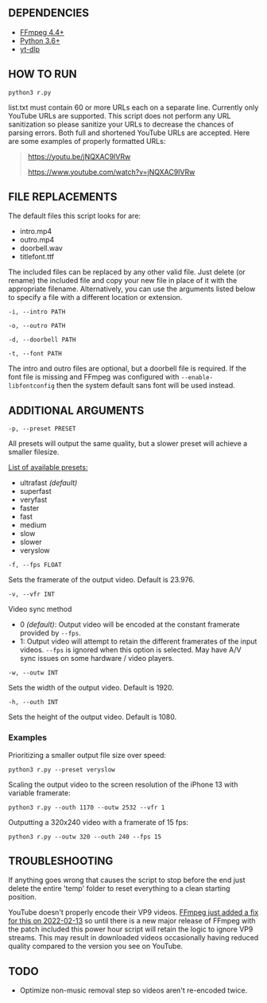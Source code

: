 ## DEPENDENCIES
- [FFmpeg 4.4+](https://www.ffmpeg.org/)
- [Python 3.6+](https://www.python.org/)
- [yt-dlp](https://github.com/yt-dlp/yt-dlp)

## HOW TO RUN
`python3 r.py`

list.txt must contain 60 or more URLs each on a separate line. Currently only YouTube URLs are supported. This script does not perform any URL sanitization so please sanitize your URLs to decrease the chances of parsing errors. Both full and shortened YouTube URLs are accepted. Here are some examples of properly formatted URLs:
> https://youtu.be/jNQXAC9IVRw
>
> https://www.youtube.com/watch?v=jNQXAC9IVRw

## FILE REPLACEMENTS
The default files this script looks for are:

 - intro.mp4
 - outro.mp4
 - doorbell.wav
 - titlefont.ttf

The included files can be replaced by any other valid file. Just delete (or rename) the included file and copy your new file in place of it with the appropriate filename. Alternatively, you can use the arguments listed below to specify a file with a different location or extension.

`-i, --intro PATH`

`-o, --outro PATH`

`-d, --doorbell PATH`

`-t, --font PATH`

The intro and outro files are optional, but a doorbell file is required. If the font file is missing and FFmpeg was configured with `--enable-libfontconfig` then the system default sans font will be used instead.

## ADDITIONAL ARGUMENTS
`-p, --preset PRESET`

  All presets will output the same quality, but a slower preset will achieve a smaller filesize.

  [List of available presets:](https://trac.ffmpeg.org/attachment/wiki/Encode/H.264/encoding_time.png)
  - ultrafast *(default)*
  - superfast
  - veryfast
  - faster
  - fast
  - medium
  - slow
  - slower
  - veryslow

`-f, --fps FLOAT`

  Sets the framerate of the output video. Default is 23.976.

`-v, --vfr INT`

  Video sync method

  - 0 *(default)*: Output video will be encoded at the constant framerate provided by `--fps`.
  - 1: Output video will attempt to retain the different framerates of the input videos. `--fps` is ignored when this option is selected. May have A/V sync issues on some hardware / video players.

`-w, --outw INT`

  Sets the width of the output video. Default is 1920.

`-h, --outh INT`

  Sets the height of the output video. Default is 1080.



### Examples
Prioritizing a smaller output file size over speed:

`python3 r.py --preset veryslow`

Scaling the output video to the screen resolution of the iPhone 13 with variable framerate:

`python3 r.py --outh 1170 --outw 2532 --vfr 1`

Outputting a 320x240 video with a framerate of 15 fps:

`python3 r.py --outw 320 --outh 240 --fps 15`

## TROUBLESHOOTING
If anything goes wrong that causes the script to stop before the end just delete the entire 'temp' folder to reset everything to a clean starting position.

YouTube doesn't properly encode their VP9 videos. [FFmpeg just added a fix for this on 2022-02-13](http://git.videolan.org/?p=ffmpeg.git;a=commitdiff;h=68595b46cb374658432fff998e82e5ff434557ac) so until there is a new major release of FFmpeg with the patch included this power hour script will retain the logic to ignore VP9 streams. This may result in downloaded videos occasionally having reduced quality compared to the version you see on YouTube.

## TODO
- Optimize non-music removal step so videos aren't re-encoded twice.
